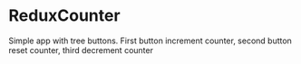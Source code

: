 # ReduxCounter
Simple app with tree buttons. First button increment counter, second button reset counter, third decrement counter

